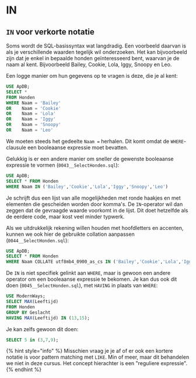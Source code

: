 # IN

## `IN` voor verkorte notatie

Soms wordt de SQL-basissyntax wat langdradig. Een voorbeeld daarvan is als je verschillende waarden tegelijk wil onderzoeken. Het kan bijvoorbeeld zijn dat je enkel in bepaalde honden geïnteresseerd bent, waarvan je de naam al kent. Bijvoorbeeld Bailey, Cookie, Lola, Iggy, Snoopy en Leo.

Een logge manier om hun gegevens op te vragen is deze, die je al kent:

```sql
USE ApDB;
SELECT *
FROM Honden
WHERE Naam = 'Bailey'
OR    Naam = 'Cookie'
OR    Naam = 'Lola'
OR    Naam = 'Iggy'
OR    Naam = 'Snoopy'
OR    Naam = 'Leo'
```

We moeten steeds het gedeelte `Naam =` herhalen. Dit komt omdat de `WHERE`-clausule een booleaanse expressie moet bevatten.

Gelukkig is er een andere manier om sneller de gewenste booleaanse expressie te vormen \(`0043__SelectHonden.sql`\):

```sql
USE ApDB;
SELECT * FROM Honden
WHERE Naam IN ('Bailey','Cookie','Lola','Iggy','Snoopy','Leo')
```

Je schrijft dus een lijst van alle mogelijkheden met ronde haakjes en met elementen die gescheiden worden door komma's. De `IN`-operator wil dan zeggen dat de gevraagde waarde voorkomt in de lijst. Dit doet hetzelfde als de eerdere code, maar kost veel minder typwerk.

Als we uitdrukkelijk rekening willen houden met hoofdletters en accenten, kunnen we ook hier de gebruikte collation aanpassen \(`0044__SelectHonden.sql`\):

```sql
USE ApDB;
SELECT * FROM Honden
WHERE Naam COLLATE utf8mb4_0900_as_cs IN ('Bailey','Cookie','Lola','Iggy','Snoopy','Leo')
```

De `IN` is niet specifiek gelinkt aan `WHERE`, maar is gewoon een andere operator om een booleaanse expressie te bekomen. Je kan dus ook dit doen \(`0045__SelectHonden.sql`\), met `HAVING` in plaats van `WHERE`:

```sql
USE ModernWays;
SELECT MAX(Leeftijd)
FROM Honden
GROUP BY Geslacht
HAVING MAX(Leeftijd) IN (13,15);
```

Je kan zelfs gewoon dit doen:

```sql
SELECT 5 in (3,7,9);
```

{% hint style="info" %}
Misschien vraag je je af of er ook een kortere notatie is voor pattern matching met `LIKE`. Min of meer, maar dit behandelen we niet in deze cursus. Het concept hierachter is een "reguliere expressie".
{% endhint %}

